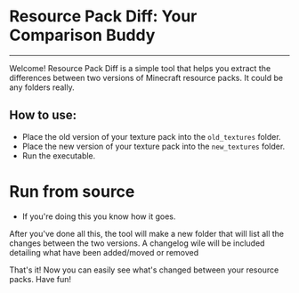 # Resource Pack Diff: Your Comparison Buddy
---
Welcome! Resource Pack Diff is a simple tool that helps you extract the differences between two versions of Minecraft resource packs. It could be any folders really.

## How to use:
- Place the old version of your texture pack into the ``old_textures`` folder.
- Place the new version of your texture pack into the ``new_textures`` folder.
- Run the executable.

# Run from source
- If you're doing this you know how it goes.
  
After you've done all this, the tool will make a new folder that will list all the changes between the two versions.
A changelog wile will be included detailing what have been added/moved or removed

That's it! Now you can easily see what's changed between your resource packs. Have fun!